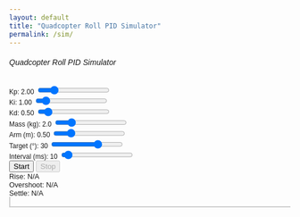```yaml
---
layout: default
title: "Quadcopter Roll PID Simulator"
permalink: /sim/
---
```


<!-- you can remove these lines if you already include Bootstrap & Chart.js in your layout -->
<link
  href="https://cdn.jsdelivr.net/npm/bootstrap@5.3.0/dist/css/bootstrap.min.css"
  rel="stylesheet"
/>
<script src="https://cdn.jsdelivr.net/npm/chart.js"></script>

<style>
  html, body {
    height: 100%;
    margin: 0;
    font-family: sans-serif;
    overflow: hidden;
  }
  .slider-label { font-size: 0.75rem; }
  input[type="range"].form-range {
    height: 0.9rem;
    background-color: #dee2e6;
  }
  input[type="range"].form-range::-webkit-slider-runnable-track,
  input[type="range"].form-range::-moz-range-track {
    height: 0.35rem;
    background: #0d6efd;
    border-radius: 0.25rem;
  }
  #droneCanvas {
    width: auto;
    height: auto;
    max-width: 100%;
    max-height: 40vh;
    aspect-ratio: 1/1;
    border: 1px solid #ccc;
  }
  .container-fluid { flex: 0 0 auto; }
  #chartContainer {
    flex: 1 1 0;
    min-height: 0;
    display: flex;
  }
  #chartCanvas {
    flex: 1;
    width: 100%;
    height: 100%;
    border: 1px solid #ccc;
  }
  .metric { font-size: 0.8rem; }
  .slider-set { max-width: 100%; height: auto; }
</style>

<div class="d-flex flex-column" style="height: 100vh;">
  <div class="container-fluid py-1 px-2">
    <h6 class="text-center mb-2">Quadcopter Roll PID Simulator</h6>
    <div class="row mb-2">
      <div class="col-md-6">
        <div class="slider-set">
          <div class="row row-cols-2 row-cols-sm-3 g-2 mb-2">
            <div class="col">
              <label class="slider-label" for="kp">Kp: <span id="kpVal">2.00</span></label>
              <input type="range" class="form-range" id="kp" min="0" max="10" step="0.01" value="2" />
            </div>
            <div class="col">
              <label class="slider-label" for="ki">Ki: <span id="kiVal">1.00</span></label>
              <input type="range" class="form-range" id="ki" min="0" max="10" step="0.01" value="1" />
            </div>
            <div class="col">
              <label class="slider-label" for="kd">Kd: <span id="kdVal">0.50</span></label>
              <input type="range" class="form-range" id="kd" min="0" max="5" step="0.01" value="0.5" />
            </div>
            <div class="col">
              <label class="slider-label" for="mass">Mass (kg): <span id="massVal">2.0</span></label>
              <input type="range" class="form-range" id="mass" min="0.1" max="10" step="0.1" value="2" />
            </div>
            <div class="col">
              <label class="slider-label" for="arm">Arm (m): <span id="armVal">0.50</span></label>
              <input type="range" class="form-range" id="arm" min="0.1" max="2" step="0.01" value="0.5" />
            </div>
            <div class="col">
              <label class="slider-label" for="target">Target (°): <span id="targetVal">30</span></label>
              <input type="range" class="form-range" id="target" min="-90" max="90" step="1" value="30" />
            </div>
            <div class="col">
              <label class="slider-label" for="interval">Interval (ms): <span id="intervalVal">10</span></label>
              <input type="range" class="form-range" id="interval" min="1" max="200" step="1" value="10" />
            </div>
          </div>
          <div class="d-flex justify-content-center mb-1">
            <button id="startBtn" class="btn btn-primary btn-sm me-2">Start</button>
            <button id="stopBtn" class="btn btn-secondary btn-sm" disabled>Stop</button>
          </div>
          <div class="d-flex justify-content-around metric">
            <div>Rise: <span id="riseTime">N/A</span></div>
            <div>Overshoot: <span id="overshoot">N/A</span></div>
            <div>Settle: <span id="settleTime">N/A</span></div>
          </div>
        </div>
      </div>
      <div class="col-md-6 d-flex justify-content-center align-items-center">
        <canvas id="droneCanvas" width="600" height="600"></canvas>
      </div>
    </div>
  </div>

  <div id="chartContainer">
    <canvas id="chartCanvas"></canvas>
  </div>
</div>

<script>
  document.querySelectorAll('input[type=range]').forEach(slider => {
    const span = document.getElementById(slider.id + 'Val');
    slider.addEventListener('input', () => {
      const prec = slider.step < 1 ? 2 : 0;
      span.textContent = parseFloat(slider.value).toFixed(prec);
    });
  });

  const chartCtx = document.getElementById('chartCanvas').getContext('2d');
  const chart = new Chart(chartCtx, {
    type: 'line',
    data: {
      datasets: [
        { label: 'Angle (deg)', data: [], borderWidth: 2, fill: false, showLine: true, parsing: false },
        { label: 'Target',      data: [], borderDash: [5, 5], fill: false, showLine: true, parsing: false }
      ]
    },
    options: {
      responsive: true,
      maintainAspectRatio: false,
      animation: false,
      scales: {
        x: { type: 'linear', title: { display: true, text: 'Time (s)' } },
        y: { min: -90, max: 90, title: { display: true, text: 'Angle (deg)' } }
      }
    }
  });

  let timer;
  function startSim() {
    chart.data.datasets.forEach(ds => ds.data = []);
    ['riseTime','overshoot','settleTime'].forEach(id => document.getElementById(id).textContent = 'N/A');
    document.getElementById('startBtn').disabled = true;
    document.getElementById('stopBtn').disabled  = false;

    let t = 0, angle = 0, omega = 0, errInt = 0, prevErr = 0, riseStart = null, maxAngle = -Infinity, lastTime = 0;
    const dt = 0.01, sphereR = 0.1, scale = 300;

    timer = setInterval(() => {
      const Kp   = +document.getElementById('kp').value;
      const Ki   = +document.getElementById('ki').value;
      const Kd   = +document.getElementById('kd').value;
      const mass = +document.getElementById('mass').value;
      const arm  = +document.getElementById('arm').value;
      const tgt  = +document.getElementById('target').value;
      const I    = 0.4 * mass * sphereR * sphereR;

      const des = tgt * Math.PI/180;
      const err = des - angle;
      errInt += err * dt;
      const dErr = (err - prevErr) / dt;
      const tau  = Kp*err + Ki*errInt + Kd*dErr;
      omega += (arm * tau / I) * dt;
      angle += omega * dt;
      prevErr = err;

      const deg = angle * 180/Math.PI;
      if (riseStart === null && deg >= 0.1 * tgt) riseStart = t;
      if (riseStart !== null && deg >= 0.9 * tgt && document.getElementById('riseTime').textContent === 'N/A') {
        document.getElementById('riseTime').textContent = (t - riseStart).toFixed(2) + 's';
      }
      maxAngle = Math.max(maxAngle, deg);
      if (tgt !== 0) {
        const overs = (maxAngle - tgt) / Math.abs(tgt) * 100;
        document.getElementById('overshoot').textContent = overs.toFixed(1) + '%';
      }
      const band = 0.02 * Math.abs(tgt);
      if (Math.abs(deg - tgt) > band) lastTime = t;
      document.getElementById('settleTime').textContent = lastTime.toFixed(2) + 's';

      chart.data.datasets[0].data.push({ x: t, y: deg });
      chart.data.datasets[1].data = [
        { x: 0, y: tgt },
        { x: Math.max(10, t), y: tgt }
      ];
      chart.options.scales.x.max = Math.max(10, t);
      chart.update();

      const dctx = document.getElementById('droneCanvas').getContext('2d');
      dctx.clearRect(0, 0, dctx.canvas.width, dctx.canvas.height);
      dctx.save();
      dctx.translate(dctx.canvas.width/2, dctx.canvas.height/2);
      dctx.rotate(angle);
      dctx.fillStyle = 'black';
      dctx.beginPath();
      dctx.arc(0, 0, sphereR * scale, 0, 2 * Math.PI);
      dctx.fill();
      dctx.strokeStyle = 'black';
      dctx.lineWidth = 4;
      dctx.beginPath();
      dctx.moveTo(-arm * scale / 2, 0);
      dctx.lineTo( arm * scale / 2, 0);
      dctx.stroke();
      const off = -arm * scale * 0.02, pLen = arm * scale * 0.02;
      [-arm * scale / 2, arm * scale / 2].forEach(x => {
        dctx.strokeStyle = 'red';
        dctx.lineWidth = arm * scale * 0.1;
        dctx.beginPath();
        dctx.moveTo(x, off + pLen/2);
        dctx.lineTo(x, off - pLen/2);
        dctx.stroke();
      });
      dctx.restore();

      t += dt;
    }, +document.getElementById('interval').value);
  }

  document.getElementById('startBtn').onclick = startSim;
  document.getElementById('stopBtn').onclick  = () => {
    clearInterval(timer);
    document.getElementById('startBtn').disabled = false;
    document.getElementById('stopBtn').disabled  = true;
  };
</script>
